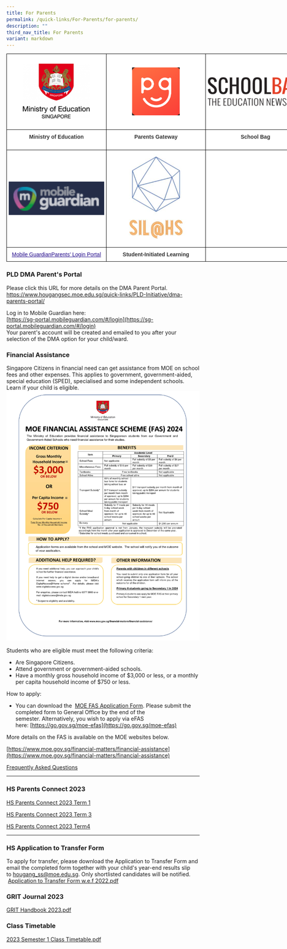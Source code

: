 ```yaml
---
title: For Parents
permalink: /quick-links/For-Parents/for-parents/
description: ""
third_nav_title: For Parents
variant: markdown
---
```

<style type="text/css">
.tg  {border-collapse:collapse;border-spacing:0;margin:0px auto;}
.tg td{border-color:black;border-style:solid;border-width:1px;font-family:Arial, sans-serif;font-size:14px;
  overflow:hidden;padding:10px 5px;word-break:normal;}
.tg th{border-color:black;border-style:solid;border-width:1px;font-family:Arial, sans-serif;font-size:14px;
  font-weight:normal;overflow:hidden;padding:10px 5px;word-break:normal;}
.tg .tg-tlx9{background-color:#FFF;color:#333;text-align:center;vertical-align:top}
.tg .tg-apyk{background-color:#FFF;color:#333;font-weight:bold;text-align:center;vertical-align:top}
.tg .tg-2rp9{background-color:#FFF;color:#333;text-align:center;vertical-align:middle}
.tg .tg-0pyt{background-color:#FFF;color:#21088A;font-weight:bold;text-align:center;text-decoration:underline;vertical-align:top}
</style>
<table class="tg" style="undefined;table-layout: fixed; width: 780px">
<colgroup>
<col style="width: 260px">
<col style="width: 260px">
<col style="width: 260px">
</colgroup>
<tbody>
  <tr>
    <td class="tg-2rp9"><a href="https://www.moe.gov.sg/" target="_self"> 
          <img src="/images/HGSS-MOE.png" style="width:70%"></a></td>
    <td class="tg-2rp9"><a href="https://pg.moe.edu.sg/" target="_self"> 
          <img src="/images/PG.png" style="width:50%"></a></td>
    <td class="tg-2rp9"><a href="https://www.schoolbag.sg/" target="_self"> 
          <img src="/images/SCHOOLBAG.png" style="width:100%"></a></td>
  </tr>
  <tr>
    <td class="tg-apyk"><span style="background-color:initial">Ministry of Education</span><br></td>
    <td class="tg-apyk">Parents Gateway<br><br></td>
    <td class="tg-apyk">School Bag</td>
  </tr>
  <tr>
    <td class="tg-2rp9"><a href="https://sg-portal.mobileguardian.com/#/login" target="_self"> 
          <img src="/images/MG.png" style="width:100%"></a></td>
    <td class="tg-2rp9"><a href="https://sites.google.com/view/hssil/home" target="_self"> 
          <img src="/images/SIL%20logo.jpeg" style="width:65%"></a></td>
    <td class="tg-2rp9"></td>
  </tr>
  <tr>
    <td class="tg-apyk"><a href="https://sg-portal.mobileguardian.com/#/login"><span style="font-weight:500;text-decoration:underline;color:#21088A">Mobile GuardianParents' Login Portal</span></a></td>
    <td class="tg-apyk">Student-Initiated Learning</td>
    <td class="tg-2rp9"> </td>
  </tr>
</tbody>
</table>

### PLD DMA Parent's Portal 

Please click this URL for more details on the DMA Parent Portal.  
https://www.hougangsec.moe.edu.sg/quick-links/PLD-Initiative/dma-parents-portal/

Log in to Mobile Guardian here:   
[https://sg-portal.mobileguardian.com/#/login](https://sg-portal.mobileguardian.com/#/login)  
Your parent's account will be created and emailed to you after your selection of the DMA option for your child/ward.

### Financial Assistance   
Singapore Citizens in financial need can get assistance from MOE on school fees and other expenses. This applies to government, government-aided, special education (SPED), specialised and some independent schools. Learn if your child is eligible.  
![](/images/Admin/2024_MOE_FAS_pamphet__EL_.jpg)

Students who are eligible must meet the following criteria:

* Are Singapore Citizens.
* Attend government or government-aided schools.
* Have a monthly gross household income of $3,000 or less, or a monthly per capita household income of $750 or less.

How to apply:
* You can download the&nbsp; [MOE FAS Application Form](/files/Admin/2024_MOE_FAS_Application_Form.pdf).&nbsp;Please submit the completed form to General Office by the end of the semester.&nbsp;Alternatively, you wish to apply via eFAS here:&nbsp;[https://go.gov.sg/moe-efas](https://go.gov.sg/moe-efas)

More details on the FAS is available on the MOE websites below.&nbsp;

[https://www.moe.gov.sg/financial-matters/financial-assistance](https://www.moe.gov.sg/financial-matters/financial-assistance)  

[Frequently Asked Questions](https://va.ecitizen.gov.sg/cfp/customerPages/moe/explorefaq.aspx?Category=32819&amp;utm_source=moe-corp-site&amp;utm_medium=referral)

* * *

### HS Parents Connect 2023

[HS Parents Connect 2023 Term 1](/files/Parents/HS%20Parents%20Connect%202023%20-%20Issue%201.pdf)

[HS Parents Connect 2023 Term 3](/files/Parents/hs%20parents%20connect%20term%203%202023.pdf)

[HS Parents Connect 2023 Term4](/files/Parents/hs%20parents%20connect%202023%20-%20term4.pdf)


* * *

### HS Application to Transfer Form

To apply for transfer, please download the Application to Transfer Form and email the completed form together with your child's year-end results slip to&nbsp;[hougang\_ss@moe.edu.sg](mailto:hougang_ss@moe.edu.sg). Only shortlisted candidates will be notified.&nbsp;  
&nbsp;[Application to Transfer Form w.e.f 2022.pdf](/files/Application%20to%20Transfer%20Form%20wef%202022.pdf)
&nbsp;  

### GRIT Journal 2023

[GRIT Handbook 2023.pdf](/files/GRIT%20Handbook%202023.pdf)


### Class Timetable

[2023 Semester 1 Class Timetable.pdf](/files/Timetables/2023%20Semester%201%20Class%20Timetable.pdf)